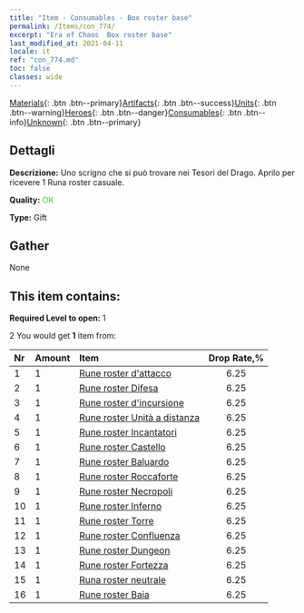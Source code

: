 ```yaml
---
title: "Item - Consumables - Box roster base"
permalink: /Items/con_774/
excerpt: "Era of Chaos  Box roster base"
last_modified_at: 2021-04-11
locale: it
ref: "con_774.md"
toc: false
classes: wide
---
```

 [Materials](/it/Items/){: .btn .btn--primary}[Artifacts](/it/Items/Artifacts/){: .btn .btn--success}[Units](/it/Items/Units/){: .btn .btn--warning}[Heroes](/it/Items/Heroes/){: .btn .btn--danger}[Consumables](/it/Items/Consumables/){: .btn .btn--info}[Unknown](/it/Items/Unknown/){: .btn .btn--primary}

## Dettagli
 **Descrizione:** Uno scrigno che si può trovare nei Tesori del Drago. Aprilo per ricevere 1 Runa roster casuale.

 **Quality:** <span style="color: #32CD32">OK</span>

 **Type:** Gift

## Gather

  None

## This item contains:

 **Required Level to open:** 1

 2 You would get **1** item  from:

  | Nr | Amount |     Item    | Drop Rate,% |
  |:---|:-------|:------------|:---------:|
  | 1 | 1 | [Rune roster d'attacco](/it/Items/con_734/) | 6.25 | 
  | 2 | 1 | [Rune roster Difesa](/it/Items/con_739/) | 6.25 | 
  | 3 | 1 | [Rune roster d'incursione](/it/Items/con_741/) | 6.25 | 
  | 4 | 1 | [Rune roster Unità a distanza](/it/Items/con_742/) | 6.25 | 
  | 5 | 1 | [Rune roster Incantatori](/it/Items/con_746/) | 6.25 | 
  | 6 | 1 | [Rune roster Castello](/it/Items/con_752/) | 6.25 | 
  | 7 | 1 | [Rune roster Baluardo](/it/Items/con_753/) | 6.25 | 
  | 8 | 1 | [Rune roster Roccaforte](/it/Items/con_754/) | 6.25 | 
  | 9 | 1 | [Rune roster Necropoli](/it/Items/con_755/) | 6.25 | 
  | 10 | 1 | [Rune roster Inferno](/it/Items/con_777/) | 6.25 | 
  | 11 | 1 | [Rune roster Torre](/it/Items/con_785/) | 6.25 | 
  | 12 | 1 | [Rune roster Confluenza](/it/Items/con_791/) | 6.25 | 
  | 13 | 1 | [Rune roster Dungeon](/it/Items/con_792/) | 6.25 | 
  | 14 | 1 | [Rune roster Fortezza](/it/Items/con_818/) | 6.25 | 
  | 15 | 1 | [Runa roster neutrale](/it/Items/con_869/) | 6.25 | 
  | 16 | 1 | [Rune roster Baia](/it/Items/con_868/) | 6.25 | 
